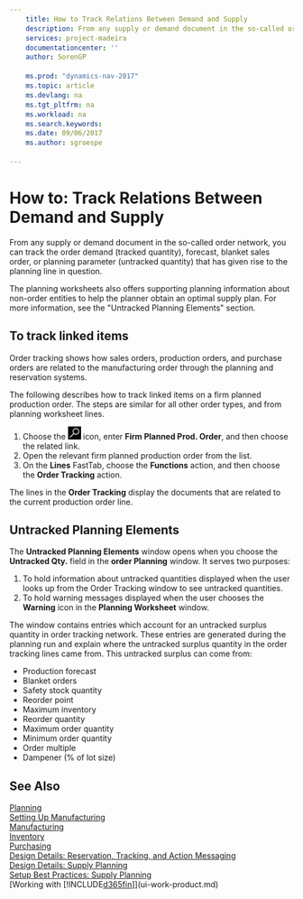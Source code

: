```yaml
---
    title: How to Track Relations Between Demand and Supply 
    description: From any supply or demand document in the so-called order network, you can track the order demand (tracked quantity), forecast, blanket sales order, or planning parameter (untracked quantity) that has given rise to the planning line in question.
    services: project-madeira
    documentationcenter: ''
    author: SorenGP

    ms.prod: "dynamics-nav-2017"
    ms.topic: article
    ms.devlang: na
    ms.tgt_pltfrm: na
    ms.workload: na
    ms.search.keywords:
    ms.date: 09/06/2017
    ms.author: sgroespe

---
```

# How to: Track Relations Between Demand and Supply
From any supply or demand document in the so-called order network, you can track the order demand (tracked quantity), forecast, blanket sales order, or planning parameter (untracked quantity) that has given rise to the planning line in question.

The planning worksheets also offers supporting planning information about non-order entities to help the planner obtain an optimal supply plan. For more information, see the "Untracked Planning Elements" section.

## To track linked items
Order tracking shows how sales orders, production orders, and purchase orders are related to the manufacturing order through the planning and reservation systems.

The following describes how to track linked items on a firm planned production order. The steps are similar for all other order types, and from planning worksheet lines.

1. Choose the ![Search for Page or Report](media/ui-search/search_small.png "Search for Page or Report icon") icon, enter **Firm Planned Prod. Order**, and then choose the related link.
2. Open the relevant firm planned production order from the list.
3. On the **Lines** FastTab, choose the **Functions** action, and then choose the **Order Tracking** action.

The lines in the **Order Tracking** display the documents that are related to the current production order line.

## Untracked Planning Elements
The **Untracked Planning Elements** window opens when you choose the **Untracked Qty.** field in the **order Planning** window. It serves two purposes:

1. To hold information about untracked quantities displayed when the user looks up from the Order Tracking window to see untracked quantities.
2. To hold warning messages displayed when the user chooses the **Warning** icon in the **Planning Worksheet** window.

The window contains entries which account for an untracked surplus quantity in order tracking network. These entries are generated during the planning run and explain where the untracked surplus quantity in the order tracking lines came from. This untracked surplus can come from:

- Production forecast
- Blanket orders
- Safety stock quantity
- Reorder point
- Maximum inventory
- Reorder quantity
- Maximum order quantity
- Minimum order quantity
- Order multiple
- Dampener (% of lot size)

## See Also  
[Planning](production-planning.md)   
[Setting Up Manufacturing](production-configure-production-processes.md)  
[Manufacturing](production-manage-manufacturing.md)    
[Inventory](inventory-manage-inventory.md)  
[Purchasing](purchasing-manage-purchasing.md)  
[Design Details: Reservation, Tracking, and Action Messaging](design-details-reservation-order-tracking-and-action-messaging.md)  
[Design Details: Supply Planning](design-details-supply-planning.md)   
[Setup Best Practices: Supply Planning](setup-best-practices-supply-planning.md)  
[Working with [!INCLUDE[d365fin](includes/d365fin_md.md)]](ui-work-product.md)
